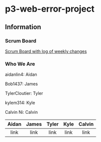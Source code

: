 # p3-web-error-project

## Information
### Scrum Board
[Scrum Board with log of weekly changes](https://github.com/kylem314/p3-web-error-project/projects/1)

### Who We Are

aidanlin4: Aidan

Bob1437: James

TylerCloutier: Tyler

kylem314: Kyle

Calvin Ni: Calvin

| Aidan | James | Tyler | Kyle | Calvin |
| :---: | :---: | :---: | :---: | :---: | 
| link | link | link | link | link |
